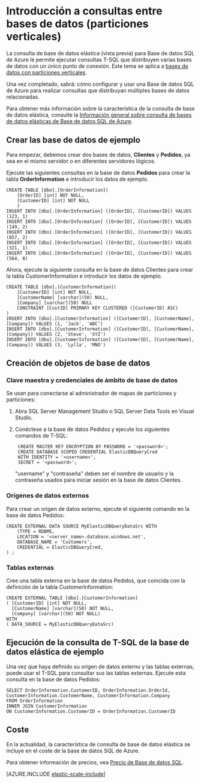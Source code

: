 <properties
	pageTitle="Introducción a consultas entre bases de datos (particionamiento vertical) | Microsoft Azure"	
	description="cómo usar la consulta de base de datos elástica con bases de datos con particiones verticales"
	services="sql-database"
	documentationCenter=""  
	manager="jeffreyg"
	authors="sidneyh"/>

<tags
	ms.service="sql-database"
	ms.workload="sql-database"
	ms.tgt_pltfrm="na"
	ms.devlang="na"
	ms.topic="article"
	ms.date="01/26/2016"
	ms.author="torsteng" />

# Introducción a consultas entre bases de datos (particiones verticales) 

La consulta de base de datos elástica (vista previa) para Base de datos SQL de Azure le permite ejecutar consultas T-SQL que distribuyen varias bases de datos con un único punto de conexión. Este tema se aplica a [bases de datos con particiones verticales](sql-database-elastic-query-vertical-partitioning.md).

Una vez completado, sabrá: cómo configurar y usar una Base de datos SQL de Azure para realizar consultas que distribuyan múltiples bases de datos relacionadas.

Para obtener más información sobre la característica de la consulta de base de datos elástica, consulte la [Información general sobre consulta de bases de datos elásticas de Base de datos SQL de Azure](sql-database-elastic-query-overview.md).

## Crear las base de datos de ejemplo

Para empezar, debemos crear dos bases de datos, **Clientes** y **Pedidos**, ya sea en el mismo servidor o en diferentes servidores lógicos.

Ejecute las siguientes consultas en la base de datos **Pedidos** para crear la tabla **OrderInformation** e introducir los datos de ejemplo.

	CREATE TABLE [dbo].[OrderInformation]( 
		[OrderID] [int] NOT NULL, 
		[CustomerID] [int] NOT NULL 
		) 
	INSERT INTO [dbo].[OrderInformation] ([OrderID], [CustomerID]) VALUES (123, 1) 
	INSERT INTO [dbo].[OrderInformation] ([OrderID], [CustomerID]) VALUES (149, 2) 
	INSERT INTO [dbo].[OrderInformation] ([OrderID], [CustomerID]) VALUES (857, 2) 
	INSERT INTO [dbo].[OrderInformation] ([OrderID], [CustomerID]) VALUES (321, 1) 
	INSERT INTO [dbo].[OrderInformation] ([OrderID], [CustomerID]) VALUES (564, 8) 

Ahora, ejecute la siguiente consulta en la base de datos Clientes para crear la tabla CustomerInformation e introducir los datos de ejemplo.

	CREATE TABLE [dbo].[CustomerInformation]( 
		[CustomerID] [int] NOT NULL, 
		[CustomerName] [varchar](50) NULL, 
		[Company] [varchar](50) NULL 
		CONSTRAINT [CustID] PRIMARY KEY CLUSTERED ([CustomerID] ASC) 
	) 
	INSERT INTO [dbo].[CustomerInformation] ([CustomerID], [CustomerName], [Company]) VALUES (1, 'Jack', 'ABC') 
	INSERT INTO [dbo].[CustomerInformation] ([CustomerID], [CustomerName], [Company]) VALUES (2, 'Steve', 'XYZ') 
	INSERT INTO [dbo].[CustomerInformation] ([CustomerID], [CustomerName], [Company]) VALUES (3, 'Lylla', 'MNO') 

## Creación de objetos de base de datos
### Clave maestra y credenciales de ámbito de base de datos


Se usan para conectarse al administrador de mapas de particiones y particiones:

1. Abra SQL Server Management Studio o SQL Server Data Tools en Visual Studio.
2. Conéctese a la base de datos Pedidos y ejecute los siguientes comandos de T-SQL:

		CREATE MASTER KEY ENCRYPTION BY PASSWORD = '<password>'; 
		CREATE DATABASE SCOPED CREDENTIAL ElasticDBQueryCred 
		WITH IDENTITY = '<username>', 
		SECRET = '<password>';  

	"username" y "contraseña" deben ser el nombre de usuario y la contraseña usados para iniciar sesión en la base de datos Clientes.

### Orígenes de datos externos
Para crear un origen de datos externo, ejecute el siguiente comando en la base de datos Pedidos:

	CREATE EXTERNAL DATA SOURCE MyElasticDBQueryDataSrc WITH 
		(TYPE = RDBMS, 
		LOCATION = '<server_name>.database.windows.net', 
		DATABASE_NAME = 'Customers', 
		CREDENTIAL = ElasticDBQueryCred, 
	) ;

### Tablas externas
Cree una tabla externa en la base de datos Pedidos, que coincida con la definición de la tabla CustomerInformation:

	CREATE EXTERNAL TABLE [dbo].[CustomerInformation] 
	( [CustomerID] [int] NOT NULL, 
	  [CustomerName] [varchar](50) NOT NULL, 
	  [Company] [varchar](50) NOT NULL) 
	WITH 
	( DATA_SOURCE = MyElasticDBQueryDataSrc) 

## Ejecución de la consulta de T-SQL de la base de datos elástica de ejemplo

Una vez que haya definido su origen de datos externo y las tablas externas, puede usar el T-SQL para consultar sus las tablas externas. Ejecute esta consulta en la base de datos Pedidos:

	SELECT OrderInformation.CustomerID, OrderInformation.OrderId, CustomerInformation.CustomerName, CustomerInformation.Company 
	FROM OrderInformation 
	INNER JOIN CustomerInformation 
	ON CustomerInformation.CustomerID = OrderInformation.CustomerID 

## Coste

En la actualidad, la característica de consulta de base de datos elástica se incluye en el coste de la base de datos SQL de Azure.

Para obtener información de precios, vea [Precio de Base de datos SQL](/pricing/details/sql-database).


[AZURE.INCLUDE [elastic-scale-include](../../includes/elastic-scale-include.md)]

<!--Image references-->

<!--anchors-->

<!---HONumber=AcomDC_0128_2016-->